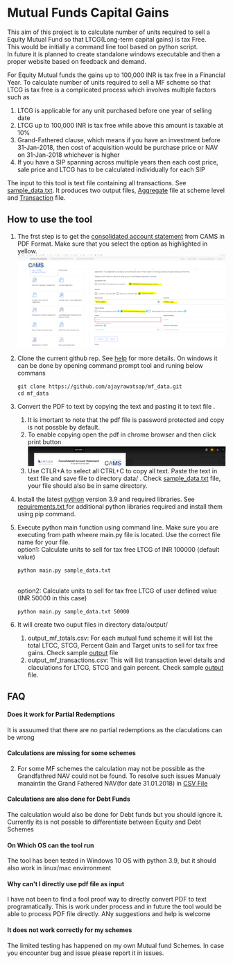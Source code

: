 # Mutual Funds Capital Gains
This aim of this project is to calculate number of units required to sell a Equity Mutual Fund so that LTCG(Long-term capital gains) is tax Free. 
<br>This would be initially a command line tool based on python script. 
<br>In future it is planned to create standalone windows executable and then a proper website based on feedback and demand.

For Equity Mutual funds the gains up to 100,000 INR is tax free in a Financial Year. To calculate number of units required to sell a MF scheme so that LTCG is tax free is a complicated process which involves multiple factors such as
1. LTCG is applicable for any unit purchased before one year of selling date
2. LTCG up to 100,000 INR is tax free while above this amount is taxable at 10% 
3. Grand-Fathered clause, which means if you have an investment before 31-Jan-2018, then cost of acquisition would be  purchase price or NAV on 31-Jan-2018 whichever is higher
4. If you have a SIP spanning across multiple years then each cost price, sale price and LTCG has to be calculated individually for each SIP

The input to this tool is text file containing all transactions. See [sample_data.txt](/data/sample_data.txt). 
It produces two output files, [Aggregate](data/output/output_mf_totals.csv) file at scheme level and [Transaction](data/output/output_mf_transactions.csv) file.

## How to use the tool
1. The frst step is to get the [consolidated account statement](https://new.camsonline.com/Investors/Statements/Consolidated-Account-Statement) from CAMS in PDF Format. Make sure that you select the option as highlighted in yellow. ![screenshot](https://github.com/ajayrawatsap/mf_data/blob/master/data/assets/cams.PNG)
2. Clone the current github rep. See [help](https://docs.github.com/en/github/creating-cloning-and-archiving-repositories/cloning-a-repository-from-github/cloning-a-repository) for more details. On windows it can be done by opening command prompt tool and runing below commans
   ```
   git clone https://github.com/ajayrawatsap/mf_data.git
   cd mf_data
   
   ```

3. Convert the PDF to text by copying the text and pasting it to  text file . 
    1. It is imortant to note that the pdf file is password protected and copy is not possble by default. 
    2. To enable copying open the pdf in chrome browser and then click print button ![print](https://github.com/ajayrawatsap/mf_data/blob/master/data/assets/print_chrome.PNG)
    3. Use CTLR+A to select all CTRL+C to copy all text. Paste the text in text file and save file to directory  data/ . Check  [sample_data.txt](/data/sample_data.txt) file, your file should also be in same directory.
5. Install the latest [python](https://www.python.org/downloads/)  version 3.9 and required libraries.
   See [requirements.txt ](/requirements.txt) for additional python libraries required and install them using pip command.
7. Execute python main function using command line. Make sure you are executing from path wheere main.py file is located. Use the correct file name for your file.
    <br>option1: Calculate units to sell for tax free LTCG of INR 100000 (default value)
   ```
   python main.py sample_data.txt
   ```
    <br>option2: Calculate units to sell for tax free LTCG of user defined value (INR 50000 in this case)
      ```
      python main.py sample_data.txt 50000
      ```
9. It will create two ouput files in directory  data/output/
    1. output_mf_totals.csv: For each mutual fund scheme it will list the total LTCC, STCG, Percent  Gain and Target units to sell for tax free gains. Check sample [output](data/output/output_mf_totals.csv) file
    1. output_mf_transactions.csv: This will list transaction level details and claculations for LTCG, STCG and gain percent. Check  sample [output](data/output/output_mf_transactions.csv) file.


## FAQ
#### Does it work for Partial Redemptions
  It is assuumed that there are no partial redemptions as the claculations can be wrong
  
#### Calculations are missing for some schemes  
2. For some MF schemes the calculation may not be possible as the Grandfathred NAV could not be found. To resolve such issues Manualy manaintin the Grand Fathered NAV(for date 31.01.2018)  in [CSV File](data/nav/gf_nav_all.csv)
 #### Calculations are also done for Debt Funds  
  The calculation would also be done for Debt funds but you should ignore it. Currently its is not possble to differentiate between Equity and Debt Schemes
#### On Which OS can the tool run
  The tool has been tested in Windows 10 OS with python 3.9, but it should also work in linux/mac envirronment
#### Why can't I directly use pdf file as input
 I have not been to find a fool proof way to directly convert PDF to text programatically. This is work under process and in future the tool would be able to process PDF file directly. ANy suggestions and help is welcome
#### It does not work correctly for my schemes
 The limited testing has happened on my own Mutual fund Schemes. In case you encounter bug and issue please report it in issues. 

